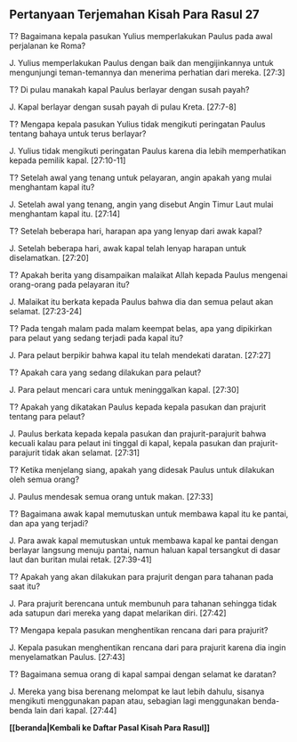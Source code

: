## Pertanyaan Terjemahan Kisah Para Rasul 27 ##

T? Bagaimana kepala pasukan Yulius memperlakukan Paulus pada awal perjalanan ke Roma?

J. Yulius memperlakukan Paulus dengan baik dan mengijinkannya untuk mengunjungi teman-temannya dan menerima perhatian dari mereka. [27:3]

T? Di pulau manakah kapal Paulus berlayar dengan susah payah?

J. Kapal berlayar dengan susah payah di pulau Kreta. [27:7-8]

T? Mengapa kepala pasukan Yulius tidak mengikuti peringatan Paulus tentang bahaya untuk terus berlayar?

J. Yulius tidak mengikuti peringatan Paulus karena dia lebih memperhatikan kepada pemilik kapal. [27:10-11]

T? Setelah awal yang tenang untuk pelayaran, angin apakah yang mulai menghantam kapal itu?

J. Setelah awal yang tenang, angin yang disebut Angin Timur Laut mulai menghantam kapal itu. [27:14]

T? Setelah beberapa hari, harapan apa yang lenyap dari awak kapal?

J. Setelah beberapa hari, awak kapal telah lenyap harapan untuk diselamatkan. [27:20]

T? Apakah berita yang disampaikan malaikat Allah kepada Paulus mengenai orang-orang pada pelayaran itu?

J. Malaikat itu berkata kepada Paulus bahwa dia dan semua pelaut akan selamat. [27:23-24]

T? Pada tengah malam pada malam keempat belas, apa yang dipikirkan para pelaut yang sedang terjadi pada kapal itu?

J. Para pelaut berpikir bahwa kapal itu telah mendekati daratan. [27:27]

T? Apakah cara yang sedang dilakukan para pelaut?

J. Para pelaut mencari cara untuk meninggalkan kapal. [27:30]

T? Apakah yang dikatakan Paulus kepada kepala pasukan dan prajurit tentang para pelaut?

J. Paulus berkata kepada kepala pasukan dan prajurit-parajurit bahwa kecuali kalau para pelaut ini tinggal di kapal, kepala pasukan dan prajurit-parajurit tidak akan selamat. [27:31]

T? Ketika menjelang siang, apakah yang didesak Paulus untuk dilakukan oleh semua orang?

J. Paulus mendesak semua orang untuk makan. [27:33]

T? Bagaimana awak kapal memutuskan untuk membawa kapal itu ke pantai, dan apa yang terjadi?

J. Para awak kapal memutuskan untuk membawa kapal ke pantai dengan berlayar langsung menuju pantai, namun haluan kapal tersangkut di dasar laut dan buritan mulai retak. [27:39-41]

T? Apakah yang akan dilakukan para prajurit dengan para tahanan pada saat itu?

J. Para prajurit berencana untuk membunuh para tahanan sehingga tidak ada satupun dari mereka yang dapat melarikan diri. [27:42]

T? Mengapa kepala pasukan menghentikan rencana dari para prajurit?

J. Kepala pasukan menghentikan rencana dari para prajurit karena dia ingin menyelamatkan Paulus. [27:43]

T? Bagaimana semua orang di kapal sampai dengan selamat ke daratan?

J. Mereka yang bisa berenang melompat ke laut lebih dahulu, sisanya mengikuti menggunakan papan atau, sebagian lagi menggunakan benda-benda lain dari kapal. [27:44]

__[[beranda|Kembali ke Daftar Pasal Kisah Para Rasul]]__

